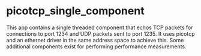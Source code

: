 <!--
     Copyright 2020, Data61, CSIRO (ABN 41 687 119 230)

     SPDX-License-Identifier: CC-BY-SA-4.0
-->

# picotcp\_single\_component

This app contains a single threaded component that echos TCP packets for connections to port 1234
and UDP packets sent to port 1235. It uses picotcp and an ethernet driver in the same address space
to achieve this. Some additional components exist for performing performance measurements.

